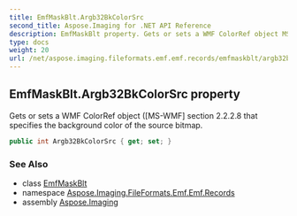 ```yaml
---
title: EmfMaskBlt.Argb32BkColorSrc
second_title: Aspose.Imaging for .NET API Reference
description: EmfMaskBlt property. Gets or sets a WMF ColorRef object MSWMF section 2.2.2.8 that specifies the background color of the source bitmap
type: docs
weight: 20
url: /net/aspose.imaging.fileformats.emf.emf.records/emfmaskblt/argb32bkcolorsrc/
---
```

## EmfMaskBlt.Argb32BkColorSrc property

Gets or sets a WMF ColorRef object ([MS-WMF] section 2.2.2.8 that specifies the background color of the source bitmap.

```csharp
public int Argb32BkColorSrc { get; set; }
```

### See Also

* class [EmfMaskBlt](../)
* namespace [Aspose.Imaging.FileFormats.Emf.Emf.Records](../../emfmaskblt/)
* assembly [Aspose.Imaging](../../../)


